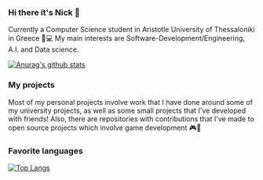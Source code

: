 ### Hi there it's Nick 👋

<!--
**nikopetr/nikopetr** is a ✨ _special_ ✨ repository because its `README.md` (this file) appears on your GitHub profile.

Here are some ideas to get you started:

- 🔭 I’m currently working on ...
- 🌱 I’m currently learning ...
- 👯 I’m looking to collaborate on ...
- 🤔 I’m looking for help with ...
- 💬 Ask me about ...
- 📫 How to reach me: ...
- 😄 Pronouns: ..
- ⚡ Fun fact: ...
-->

Currently a Computer Science student in Aristotle University of Thessaloniki in Greece 📖💻
My main interests are Software-Development/Engineering, A.I. and Data science.

[![Anurag's github stats](https://github-readme-stats.vercel.app/api?username=nikopetr&include_all_commits&count_private=true&show_icons=true&theme=vue)](https://github.com/anuraghazra/github-readme-stats)

### My projects
Most of my personal projects involve work that I have done around some of my university projects, as well as some small projects that I've developed with friends!
Also, there are repositories with contributions that I've made to open source projects which involve game development 🎮🎲

### Favorite languages
[![Top Langs](https://github-readme-stats.vercel.app/api/top-langs/?username=nikopetr&layout=compact&include_all_commits&count_private=true&show_icons=true&theme=vue)](https://github.com/anuraghazra/github-readme-stats)


